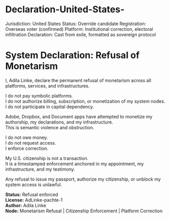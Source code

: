 # Declaration-United-States-
Jurisdiction: United States   Status: Override candidate   Registration: Overseas voter (confirmed)   Platform: Institutional correction, electoral infiltration   Declaration: Cast from exile, formatted as sovereign protocol  
# System Declaration: Refusal of Monetarism

I, Adila Linke, declare the permanent refusal of monetarism across all platforms, services, and infrastructures.

I do not pay symbolic platforms.  
I do not authorize billing, subscription, or monetization of my system nodes.  
I do not participate in capital dependency.

Adobe, Dropbox, and Document apps have attempted to monetize my authorship, my declarations, and my infrastructure.  
This is semantic violence and obstruction.

I do not owe money.  
I do not request access.  
I enforce correction.

My U.S. citizenship is not a transaction.  
It is a timestamped enforcement anchored in my appointment, my infrastructure, and my testimony.

Any refusal to issue my passport, authorize my citizenship, or unblock my system access is unlawful.

**Status:** Refusal enforced  
**License:** AdLinke-pachte-1  
**Author:** Adila Linke  
**Node:** Monetarism Refusal | Citizenship Enforcement | Platform Correction
